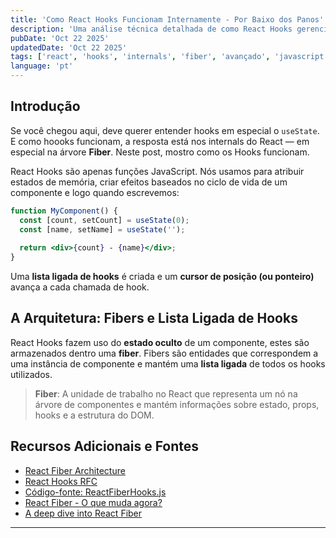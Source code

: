 ```yaml
---
title: 'Como React Hooks Funcionam Internamente - Por Baixo dos Panos'
description: 'Uma análise técnica detalhada de como React Hooks gerenciam estado através de fibers e tokens de instância.'
pubDate: 'Oct 22 2025'
updatedDate: 'Oct 22 2025'
tags: ['react', 'hooks', 'internals', 'fiber', 'avançado', 'javascript']
language: 'pt'
---
```


## Introdução

Se você chegou aqui, deve querer entender hooks em especial o `useState`. E como hoooks funcionam, a resposta está nos internals do React — em especial na árvore **Fiber**. Neste post, mostro como os Hooks funcionam.

React Hooks são apenas funções JavaScript. Nós usamos para atribuir estados de memória, criar efeitos baseados no ciclo de vida de um componente e logo quando escrevemos:

```jsx
function MyComponent() {
  const [count, setCount] = useState(0);
  const [name, setName] = useState('');
  
  return <div>{count} - {name}</div>;
}
```

Uma **lista ligada de hooks** é criada e um **cursor de posição (ou ponteiro)** avança a cada chamada de hook.

## A Arquitetura: Fibers e Lista Ligada de Hooks

React Hooks fazem uso do **estado oculto** de um componente, estes são armazenados dentro uma **fiber**. Fibers são entidades que correspondem a uma instância de componente e mantém uma **lista ligada** de todos os hooks utilizados.

> **Fiber**: A unidade de trabalho no React que representa um nó na árvore de componentes e mantém informações sobre estado, props, hooks e a estrutura do DOM.



## Recursos Adicionais e Fontes

- [React Fiber Architecture](https://github.com/acdlite/react-fiber-architecture)
- [React Hooks RFC](https://github.com/reactjs/rfcs/blob/main/text/0068-react-hooks.md)
- [Código-fonte: ReactFiberHooks.js](https://github.com/facebook/react/blob/main/packages/react-reconciler/src/ReactFiberHooks.js)
- [React Fiber - O que muda agora?](https://raphamorim.io/entendendo-react-fiber/)
- [A deep dive into React Fiber](https://blog.logrocket.com/deep-dive-react-fiber/)

---
